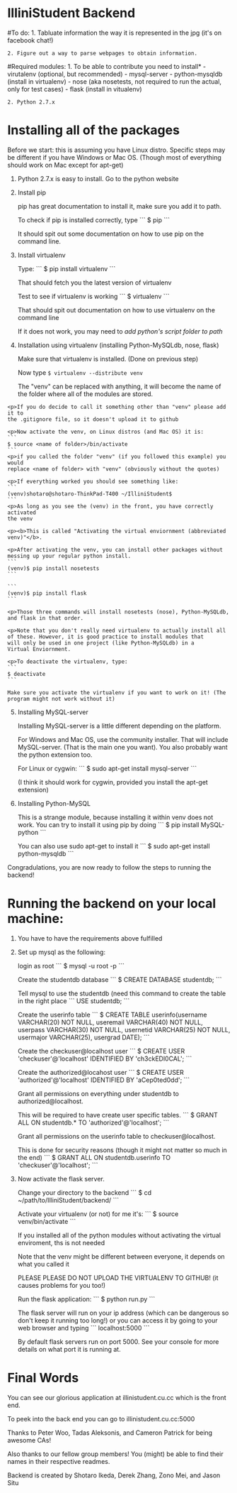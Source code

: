 # IlliniStudent Backend
#To do:
    1. Tabluate information the way it is represented in the jpg (it's on facebook chat!)

    2. Figure out a way to parse webpages to obtain information.

#Required modules:
    1. To be able to contribute you need to install*
       - virutalenv (optional, but recommended)
       - mysql-server
       - python-mysqldb (install in virtualenv)
       - nose (aka nosetests, not required to run the actual, only for test cases)
       - flask (install in vitualenv)

    2. Python 2.7.x

# Installing all of the packages
  <p>Before we start: this is assuming you have Linux distro. Specific steps may be different if you have Windows or Mac OS. (Though most of everything should work on Mac except for apt-get)

  1. Python 2.7.x is easy to install. Go to the python website

  2. Install pip
     <p>pip has great documentation to install it, make sure you add it to path.
     <p>To check if pip is installed correctly, type
     ```
     $ pip
     ```
     <p>It should spit out some documentation on how to use pip on the command line.

  3. Install virtualenv
     <p>Type:
     ```
     $ pip install virtualenv
     ```
     <p>That should fetch you the latest version of virtualenv

     <p>Test to see if virtualenv is working
     ```
     $ virtualenv
     ```
     <p>That should spit out documentation on how to use virtualenv on the command line
     <p>If it does not work, you may need to <em>add python's script folder to path</em>
     
  4. Installation using virtualenv (installing Python-MySQLdb, nose, flask)
    <p>Make sure that virtualenv is installed. (Done on previous step)
    <p>Now type
    ```
    $ virtualenv --distribute venv
    ```
    <p>The "venv" can be replaced with anything, it will become the name of the
    folder where all of the modules are stored.

    <p>If you do decide to call it something other than "venv" please add it to
    the .gitignore file, so it doesn't upload it to github

    <p>Now activate the venv, on Linux distros (and Mac OS) it is:
    ```
    $ source <name of folder>/bin/activate
    ```
    <p>if you called the folder "venv" (if you followed this example) you would
    replace <name of folder> with "venv" (obviously without the quotes)

    <p>If everything worked you should see something like:
    ```
    (venv)shotaro@shotaro-ThinkPad-T400 ~/IlliniStudent$
    ```
    <p>As long as you see the (venv) in the front, you have correctly activated
    the venv

    <p><b>This is called "Activating the virtual enviornment (abbreviated
    venv)"</b>.

    <p>After activating the venv, you can install other packages without
    messing up your regular python install.
    ```
    (venv)$ pip install nosetests
    ```

    ```
    (venv)$ pip install flask
    ```

    <p>Those three commands will install nosetests (nose), Python-MySQLdb,
    and flask in that order.

    <p>Note that you don't really need virtualenv to actually install all
    of these. However, it is good practice to install modules that
    will only be used in one project (like Python-MySQLdb) in a
    Virtual Enviornment.

    <p>To deactivate the virtualenv, type:
    ```
    $ deactivate
    ```

    Make sure you activate the virtualenv if you want to work on it! (The program might not work without it)

  5. Installing MySQL-server
     <p>Installing MySQL-server is a little different depending on
     the platform.

     <p>For Windows and Mac OS, use the community installer.
     That will include MySQL-server. (That is the main one
     you want). You also probably want the python extension
     too.

     <p>For Linux or cygwin:
     ```
     $ sudo apt-get install mysql-server
     ```
     <p>(I think it should work for cygwin, provided you install
     the apt-get extension)

   6. Installing Python-MySQL
      <p>This is a strange module, because installing it within venv does not work. You can try to install it using pip by doing
      ```
      $ pip install MySQL-python
      ```
      <p>You can also use sudo apt-get to install it
      ```
      $ sudo apt-get install python-mysqldb
      ```
<p>Congradulations, you are now ready to follow the steps to running the backend!
    
# Running the backend on your local machine:
1. You have to have the requirements above fulfilled
2. Set up mysql as the following:

   <p>login as root
   ```
   $ mysql -u root -p
   ```
   
   <p>Create the studentdb database
   ```
   $ CREATE DATABASE studentdb;
   ```
   
   <p>Tell mysql to use the studentdb (need this command to create the table in the right place
   ```
   USE studentdb;
   ```
   
   <p>Create the userinfo table
   ```
   $ CREATE TABLE userinfo(username VARCHAR(20) NOT NULL, useremail VARCHAR(40) NOT NULL, userpass VARCHAR(30) NOT NULL, usernetid VARCHAR(25) NOT NULL, usermajor VARCHAR(25), usergrad DATE);
   ```
   
   <p>Create the checkuser@localhost user
   ```
   $ CREATE USER 'checkuser'@'localhost' IDENTIFIED BY 'ch3ckEDl0CAL';
   ```
   
   <p>Create the authorized@locahost user
   ```
   $ CREATE USER 'authorized'@'localhost' IDENTIFIED BY 'aCep0ted0dd';
   ```
   
   <p>Grant all permissions on everything under studentdb to authorized@localhost.
   <p>This will be required to have create user specific tables.
   ```
   $ GRANT ALL ON studentdb.* TO 'authorized'@'localhost';
   ```
   
   <p>Grant all permissions on the userinfo table to checkuser@localhost.
   <p>This is done for security reasons (though it might not matter so much in the end)
   ```
   $ GRANT ALL ON studentdb.userinfo TO 'checkuser'@'localhost';
   ```

3. Now activate the flask server.

   <p>Change your directory to the backend
   ```
   $ cd ~/path/to/IlliniStudent/backend/
   ```
   
   <p>Activate your virtualenv (or not) for me it's:
   ```
   $ source venv/bin/activate
   ```
   <p>If you installed all of the python modules without activating the virtual enviroment, ths is not needed
   <p>Note that the venv might be different between everyone, it depends on what you called it
   <p>PLEASE PLEASE DO NOT UPLOAD THE VIRTUALENV TO GITHUB! (it causes problems for you too!)

   <p>Run the flask application: 
   ```
   $ python run.py
   ```
   <p>The flask server will run on your ip address (which can be dangerous so don't keep it running too long!) or you can access it by going to your web browser and typing
   ```
   localhost:5000
   ```
   <p>By default flask servers run on port 5000. See your console for more details on what port it is running at.


# Final Words
  <p>You can see our glorious application at illinistudent.cu.cc which is the front end.
  <p>To peek into the back end you can go to illinistudent.cu.cc:5000

  <p>Thanks to Peter Woo, Tadas Aleksonis, and Cameron Patrick for being
  awesome CAs!

  <p>Also thanks to our fellow group members! You (might) be able to find their names in their respective readmes.

  <p>Backend is created by Shotaro Ikeda, Derek Zhang, Zono Mei, and Jason Situ
  
